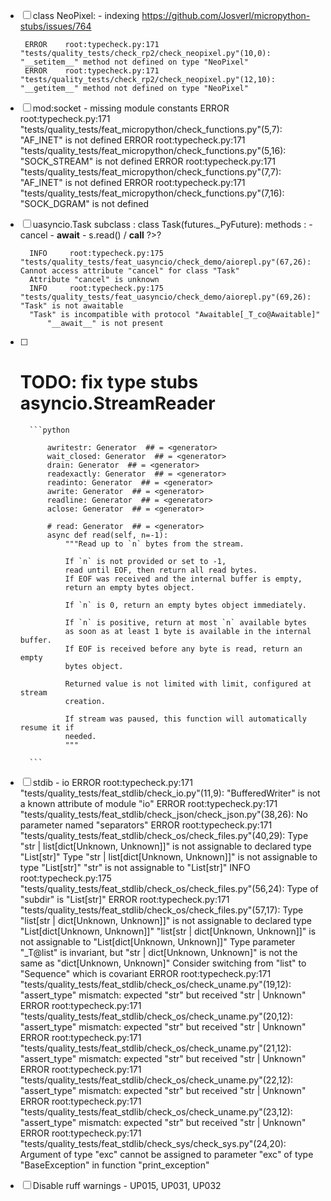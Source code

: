 

 - [ ] class NeoPixel: - indexing
        https://github.com/Josverl/micropython-stubs/issues/764

        ERROR    root:typecheck.py:171 "tests/quality_tests/check_rp2/check_neopixel.py"(10,0): "__setitem__" method not defined on type "NeoPixel"
        ERROR    root:typecheck.py:171 "tests/quality_tests/check_rp2/check_neopixel.py"(12,10): "__getitem__" method not defined on type "NeoPixel"

 - [ ] mod:socket - missing module constants 
    ERROR    root:typecheck.py:171 "tests/quality_tests/feat_micropython/check_functions.py"(5,7): "AF_INET" is not defined
    ERROR    root:typecheck.py:171 "tests/quality_tests/feat_micropython/check_functions.py"(5,16): "SOCK_STREAM" is not defined
    ERROR    root:typecheck.py:171 "tests/quality_tests/feat_micropython/check_functions.py"(7,7): "AF_INET" is not defined
    ERROR    root:typecheck.py:171 "tests/quality_tests/feat_micropython/check_functions.py"(7,16): "SOCK_DGRAM" is not defined

- [ ] uasyncio.Task 
        subclass : 
            class Task(futures._PyFuture):
        methods : 
        - cancel
        - __await__
        - s.read()  / __call__ ?>?


        INFO     root:typecheck.py:175 "tests/quality_tests/feat_uasyncio/check_demo/aiorepl.py"(67,26): Cannot access attribute "cancel" for class "Task"
        Attribute "cancel" is unknown
        INFO     root:typecheck.py:175 "tests/quality_tests/feat_uasyncio/check_demo/aiorepl.py"(69,26): "Task" is not awaitable
        "Task" is incompatible with protocol "Awaitable[_T_co@Awaitable]"
            "__await__" is not present

- [ ] # TODO: fix type stubs asyncio.StreamReader
        ```python

            awritestr: Generator  ## = <generator>
            wait_closed: Generator  ## = <generator>
            drain: Generator  ## = <generator>
            readexactly: Generator  ## = <generator>
            readinto: Generator  ## = <generator>
            awrite: Generator  ## = <generator>
            readline: Generator  ## = <generator>
            aclose: Generator  ## = <generator>

            # read: Generator  ## = <generator>
            async def read(self, n=-1):
                """Read up to `n` bytes from the stream.
                
                If `n` is not provided or set to -1,
                read until EOF, then return all read bytes.
                If EOF was received and the internal buffer is empty,
                return an empty bytes object.

                If `n` is 0, return an empty bytes object immediately.

                If `n` is positive, return at most `n` available bytes
                as soon as at least 1 byte is available in the internal buffer.
                If EOF is received before any byte is read, return an empty
                bytes object.

                Returned value is not limited with limit, configured at stream
                creation.

                If stream was paused, this function will automatically resume it if
                needed.
                """

        ```

 - [ ] stdib - io 
    ERROR    root:typecheck.py:171 "tests/quality_tests/feat_stdlib/check_io.py"(11,9): "BufferedWriter" is not a known attribute of module "io"
    ERROR    root:typecheck.py:171 "tests/quality_tests/feat_stdlib/check_json/check_json.py"(38,26): No parameter named "separators"
    ERROR    root:typecheck.py:171 "tests/quality_tests/feat_stdlib/check_os/check_files.py"(40,29): Type "str | list[dict[Unknown, Unknown]]" is not assignable to declared type "List[str]"
    Type "str | list[dict[Unknown, Unknown]]" is not assignable to type "List[str]"
        "str" is not assignable to "List[str]"
    INFO     root:typecheck.py:175 "tests/quality_tests/feat_stdlib/check_os/check_files.py"(56,24): Type of "subdir" is "List[str]"
    ERROR    root:typecheck.py:171 "tests/quality_tests/feat_stdlib/check_os/check_files.py"(57,17): Type "list[str | dict[Unknown, Unknown]]" is not assignable to declared type "List[dict[Unknown, Unknown]]"
    "list[str | dict[Unknown, Unknown]]" is not assignable to "List[dict[Unknown, Unknown]]"
        Type parameter "_T@list" is invariant, but "str | dict[Unknown, Unknown]" is not the same as "dict[Unknown, Unknown]"
        Consider switching from "list" to "Sequence" which is covariant
    ERROR    root:typecheck.py:171 "tests/quality_tests/feat_stdlib/check_os/check_uname.py"(19,12): "assert_type" mismatch: expected "str" but received "str | Unknown"
    ERROR    root:typecheck.py:171 "tests/quality_tests/feat_stdlib/check_os/check_uname.py"(20,12): "assert_type" mismatch: expected "str" but received "str | Unknown"
    ERROR    root:typecheck.py:171 "tests/quality_tests/feat_stdlib/check_os/check_uname.py"(21,12): "assert_type" mismatch: expected "str" but received "str | Unknown"
    ERROR    root:typecheck.py:171 "tests/quality_tests/feat_stdlib/check_os/check_uname.py"(22,12): "assert_type" mismatch: expected "str" but received "str | Unknown"
    ERROR    root:typecheck.py:171 "tests/quality_tests/feat_stdlib/check_os/check_uname.py"(23,12): "assert_type" mismatch: expected "str" but received "str | Unknown"
    ERROR    root:typecheck.py:171 "tests/quality_tests/feat_stdlib/check_sys/check_sys.py"(24,20): Argument of type "exc" cannot be assigned to parameter "exc" of type "BaseException" in function "print_exception"



 - [ ] Disable ruff warnings 
        - UP015, UP031, UP032

